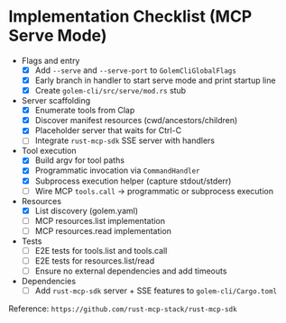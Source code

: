 # Implementation Checklist (MCP Serve Mode)

- Flags and entry
  - [x] Add `--serve` and `--serve-port` to `GolemCliGlobalFlags`
  - [x] Early branch in handler to start serve mode and print startup line
  - [x] Create `golem-cli/src/serve/mod.rs` stub

- Server scaffolding
  - [x] Enumerate tools from Clap
  - [x] Discover manifest resources (cwd/ancestors/children)
  - [x] Placeholder server that waits for Ctrl-C
  - [ ] Integrate `rust-mcp-sdk` SSE server with handlers

- Tool execution
  - [x] Build argv for tool paths
  - [x] Programmatic invocation via `CommandHandler`
  - [x] Subprocess execution helper (capture stdout/stderr)
  - [ ] Wire MCP `tools.call` → programmatic or subprocess execution

- Resources
  - [x] List discovery (golem.yaml)
  - [ ] MCP resources.list implementation
  - [ ] MCP resources.read implementation

- Tests
  - [ ] E2E tests for tools.list and tools.call
  - [ ] E2E tests for resources.list/read
  - [ ] Ensure no external dependencies and add timeouts

- Dependencies
  - [ ] Add `rust-mcp-sdk` server + SSE features to `golem-cli/Cargo.toml`

Reference: `https://github.com/rust-mcp-stack/rust-mcp-sdk` 